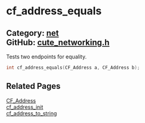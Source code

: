 [](../header.md ':include')

# cf_address_equals

Category: [net](/api_reference?id=net)  
GitHub: [cute_networking.h](https://github.com/RandyGaul/cute_framework/blob/master/include/cute_networking.h)  
---

Tests two endpoints for equality.

```cpp
int cf_address_equals(CF_Address a, CF_Address b);
```

## Related Pages

[CF_Address](/net/cf_address.md)  
[cf_address_init](/net/cf_address_init.md)  
[cf_address_to_string](/net/cf_address_to_string.md)  
